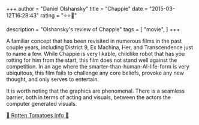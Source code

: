 +++
author = "Daniel Olshansky"
title = "Chappie"
date = "2015-03-12T16:28:43"
rating = "⭐⭐🌟"

description = "Olshansky's review of Chappie"
tags = [
    "movie",
]
+++


A familiar concept that has been revisited in numerous films in the past couple years, including District 9, Ex Machina, Her, and Transcendence just to name a few. While Chappie is very likable, childlike robot that has you rotting for him from the start, this film does not stand well against the competition. In an age where the smarter-than-human-AI-life-form is very ubiquitous, this film fails to challenge any core beliefs, provoke any new thought, and only serves to entertain.

It is worth noting that the graphics are phenomenal. There is a seamless barrier, both in terms of acting and visuals, between the actors the computer generated visuals.

[🍅 Rotten Tomatoes Info 🍅](https://www.rottentomatoes.com//m/chappie)